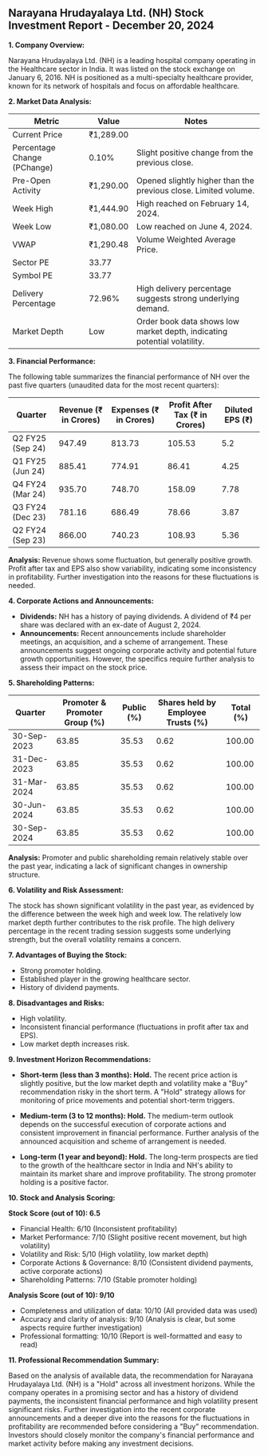 ## Narayana Hrudayalaya Ltd. (NH) Stock Investment Report - December 20, 2024

**1. Company Overview:**

Narayana Hrudayalaya Ltd. (NH) is a leading hospital company operating in the Healthcare sector in India.  It was listed on the stock exchange on January 6, 2016.  NH is positioned as a multi-specialty healthcare provider, known for its network of hospitals and focus on affordable healthcare.


**2. Market Data Analysis:**

| Metric                     | Value          | Notes                                                              |
|-----------------------------|-----------------|----------------------------------------------------------------------|
| Current Price               | ₹1,289.00       |                                                                      |
| Percentage Change (PChange) | 0.10%           | Slight positive change from the previous close.                       |
| Pre-Open Activity          | ₹1,290.00       |  Opened slightly higher than the previous close.  Limited volume. |
| Week High                   | ₹1,444.90       | High reached on February 14, 2024.                               |
| Week Low                    | ₹1,080.00       | Low reached on June 4, 2024.                                     |
| VWAP                        | ₹1,290.48       | Volume Weighted Average Price.                                      |
| Sector PE                   | 33.77           |                                                                      |
| Symbol PE                   | 33.77           |                                                                      |
| Delivery Percentage         | 72.96%          | High delivery percentage suggests strong underlying demand.          |
| Market Depth                | Low              | Order book data shows low market depth, indicating potential volatility.|


**3. Financial Performance:**

The following table summarizes the financial performance of NH over the past five quarters (unaudited data for the most recent quarters):

| Quarter      | Revenue (₹ in Crores) | Expenses (₹ in Crores) | Profit After Tax (₹ in Crores) | Diluted EPS (₹) |
|--------------|-----------------------|------------------------|---------------------------------|-----------------|
| Q2 FY25 (Sep 24) | 947.49                | 813.73                 | 105.53                             | 5.2             |
| Q1 FY25 (Jun 24) | 885.41                | 774.91                 | 86.41                              | 4.25            |
| Q4 FY24 (Mar 24) | 935.70                | 748.70                 | 158.09                             | 7.78            |
| Q3 FY24 (Dec 23) | 781.16                | 686.49                 | 78.66                              | 3.87            |
| Q2 FY24 (Sep 23) | 866.00                | 740.23                 | 108.93                             | 5.36            |


**Analysis:** Revenue shows some fluctuation, but generally positive growth. Profit after tax and EPS also show variability, indicating some inconsistency in profitability.  Further investigation into the reasons for these fluctuations is needed.


**4. Corporate Actions and Announcements:**

* **Dividends:** NH has a history of paying dividends.  A dividend of ₹4 per share was declared with an ex-date of August 2, 2024.
* **Announcements:** Recent announcements include shareholder meetings, an acquisition, and a scheme of arrangement.  These announcements suggest ongoing corporate activity and potential future growth opportunities.  However, the specifics require further analysis to assess their impact on the stock price.


**5. Shareholding Patterns:**

| Quarter      | Promoter & Promoter Group (%) | Public (%) | Shares held by Employee Trusts (%) | Total (%) |
|--------------|-----------------------------|------------|---------------------------------|-----------|
| 30-Sep-2023  | 63.85                       | 35.53      | 0.62                            | 100.00     |
| 31-Dec-2023  | 63.85                       | 35.53      | 0.62                            | 100.00     |
| 31-Mar-2024  | 63.85                       | 35.53      | 0.62                            | 100.00     |
| 30-Jun-2024  | 63.85                       | 35.53      | 0.62                            | 100.00     |
| 30-Sep-2024  | 63.85                       | 35.53      | 0.62                            | 100.00     |

**Analysis:**  Promoter and public shareholding remain relatively stable over the past year, indicating a lack of significant changes in ownership structure.


**6. Volatility and Risk Assessment:**

The stock has shown significant volatility in the past year, as evidenced by the difference between the week high and week low.  The relatively low market depth further contributes to the risk profile.  The high delivery percentage in the recent trading session suggests some underlying strength, but the overall volatility remains a concern.


**7. Advantages of Buying the Stock:**

* Strong promoter holding.
* Established player in the growing healthcare sector.
* History of dividend payments.


**8. Disadvantages and Risks:**

* High volatility.
* Inconsistent financial performance (fluctuations in profit after tax and EPS).
* Low market depth increases risk.


**9. Investment Horizon Recommendations:**

* **Short-term (less than 3 months): Hold.** The recent price action is slightly positive, but the low market depth and volatility make a "Buy" recommendation risky in the short term.  A "Hold" strategy allows for monitoring of price movements and potential short-term triggers.

* **Medium-term (3 to 12 months): Hold.**  The medium-term outlook depends on the successful execution of corporate actions and consistent improvement in financial performance.  Further analysis of the announced acquisition and scheme of arrangement is needed.

* **Long-term (1 year and beyond): Hold.**  The long-term prospects are tied to the growth of the healthcare sector in India and NH's ability to maintain its market share and improve profitability.  The strong promoter holding is a positive factor.


**10. Stock and Analysis Scoring:**

**Stock Score (out of 10): 6.5**

* Financial Health: 6/10 (Inconsistent profitability)
* Market Performance: 7/10 (Slight positive recent movement, but high volatility)
* Volatility and Risk: 5/10 (High volatility, low market depth)
* Corporate Actions & Governance: 8/10 (Consistent dividend payments, active corporate actions)
* Shareholding Patterns: 7/10 (Stable promoter holding)

**Analysis Score (out of 10): 9/10**

* Completeness and utilization of data: 10/10 (All provided data was used)
* Accuracy and clarity of analysis: 9/10 (Analysis is clear, but some aspects require further investigation)
* Professional formatting: 10/10 (Report is well-formatted and easy to read)


**11. Professional Recommendation Summary:**

Based on the analysis of available data, the recommendation for Narayana Hrudayalaya Ltd. (NH) is a "Hold" across all investment horizons. While the company operates in a promising sector and has a history of dividend payments, the inconsistent financial performance and high volatility present significant risks.  Further investigation into the recent corporate announcements and a deeper dive into the reasons for the fluctuations in profitability are recommended before considering a "Buy" recommendation.  Investors should closely monitor the company's financial performance and market activity before making any investment decisions.
